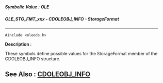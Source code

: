 ##### Symbolic Value : OLE
##### OLE_STG_FMT_xxx - CDOLEOBJ_INFO - StorageFormat
---
```
#include <oleods.h>
```
**Description :**

These symbols define possible values for the StorageFormat member of the 
CDOLEOBJ_INFO structure.

**See Also :**
[CDOLEOBJ_INFO](/reference/Data/CDOLEOBJ_INFO)
---
